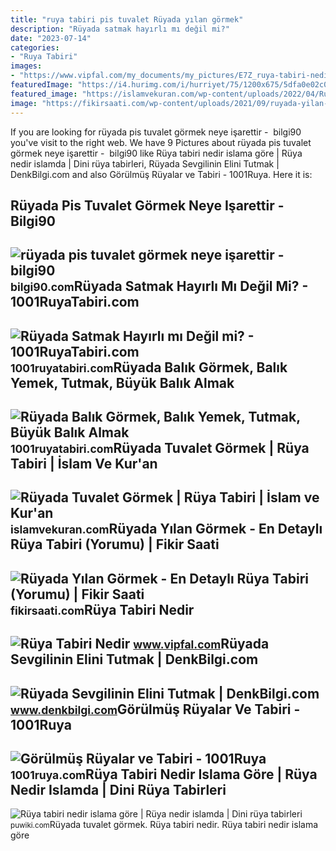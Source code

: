 ```yaml
---
title: "ruya tabiri pis tuvalet Rüyada yılan görmek"
description: "Rüyada satmak hayırlı mı değil mi?"
date: "2023-07-14"
categories:
- "Ruya Tabiri"
images:
- "https://www.vipfal.com/my_documents/my_pictures/E7Z_ruya-tabiri-nedir.jpg"
featuredImage: "https://i4.hurimg.com/i/hurriyet/75/1200x675/5dfa0e02c03c0e51e42aaf86.jpg"
featured_image: "https://islamvekuran.com/wp-content/uploads/2022/04/Ruyada-Tuvalet-Gormek-Ruya-Tabiri.png"
image: "https://fikirsaati.com/wp-content/uploads/2021/09/ruyada-yilan-gormek-en-detayli-ruya-tabiri-yorumu.jpg"
---
```


If you are looking for rüyada pis tuvalet görmek neye işarettir - ️ bilgi90 you've visit to the right web. We have 9 Pictures about rüyada pis tuvalet görmek neye işarettir - ️ bilgi90 like Rüya tabiri nedir islama göre | Rüya nedir islamda | Dini rüya tabirleri, Rüyada Sevgilinin Elini Tutmak | DenkBilgi.com and also Görülmüş Rüyalar ve Tabiri - 1001Ruya. Here it is:

Rüyada Pis Tuvalet Görmek Neye Işarettir - ️ Bilgi90
----------------------------------------------------

 ![rüyada pis tuvalet görmek neye işarettir - ️ bilgi90](https://i4.hurimg.com/i/hurriyet/75/1200x675/5dfa0e02c03c0e51e42aaf86.jpg) <small>bilgi90.com</small>Rüyada Satmak Hayırlı Mı Değil Mi? - 1001RuyaTabiri.com
-------------------------------------------------------

 ![Rüyada Satmak Hayırlı mı Değil mi? - 1001RuyaTabiri.com](https://1001ruyatabiri.com/wp-content/uploads/2018/10/Ruyada-Satmak-Hayirli-mi-Degil-mi-diyanet-rüya-tabiri-dini-ruya-yorumcusu-1001ruya-ansiklopedisi.png) <small>1001ruyatabiri.com</small>Rüyada Balık Görmek, Balık Yemek, Tutmak, Büyük Balık Almak
-----------------------------------------------------------

 ![Rüyada Balık Görmek, Balık Yemek, Tutmak, Büyük Balık Almak](https://1001ruyatabiri.com/wp-content/uploads/2019/09/Ruyada-Hamsi-Gormek-Hamsi-Baligi-Yemek-veya-Tutmak-dini-islami-diyanet-ruya-tabiri-sorgulama-768x432.jpg) <small>1001ruyatabiri.com</small>Rüyada Tuvalet Görmek | Rüya Tabiri | İslam Ve Kur'an
-----------------------------------------------------

 ![Rüyada Tuvalet Görmek | Rüya Tabiri | İslam ve Kur'an](https://islamvekuran.com/wp-content/uploads/2022/04/Ruyada-Tuvalet-Gormek-Ruya-Tabiri.png) <small>islamvekuran.com</small>Rüyada Yılan Görmek - En Detaylı Rüya Tabiri (Yorumu) | Fikir Saati
-------------------------------------------------------------------

 ![Rüyada Yılan Görmek - En Detaylı Rüya Tabiri (Yorumu) | Fikir Saati](https://fikirsaati.com/wp-content/uploads/2021/09/ruyada-yilan-gormek-en-detayli-ruya-tabiri-yorumu.jpg) <small>fikirsaati.com</small>Rüya Tabiri Nedir
-----------------

 ![Rüya Tabiri Nedir](https://www.vipfal.com/my_documents/my_pictures/E7Z_ruya-tabiri-nedir.jpg) <small>www.vipfal.com</small>Rüyada Sevgilinin Elini Tutmak | DenkBilgi.com
----------------------------------------------

 ![Rüyada Sevgilinin Elini Tutmak | DenkBilgi.com](http://www.denkbilgi.com/wp-content/uploads/ruya-tabiri1.jpg) <small>www.denkbilgi.com</small>Görülmüş Rüyalar Ve Tabiri - 1001Ruya
-------------------------------------

 ![Görülmüş Rüyalar ve Tabiri - 1001Ruya](https://1001ruya.com/wp-content/uploads/gorulmus-ruya-ve-anlamlari.jpg) <small>1001ruya.com</small>Rüya Tabiri Nedir Islama Göre | Rüya Nedir Islamda | Dini Rüya Tabirleri
------------------------------------------------------------------------

 ![Rüya tabiri nedir islama göre | Rüya nedir islamda | Dini rüya tabirleri](https://puwiki.com/wp-content/uploads/2018/10/ruya-tabiri-nedir-islama-gore.jpg) <small>puwiki.com</small>Rüyada tuvalet görmek. Rüya tabiri nedir. Rüya tabiri nedir islama göre
